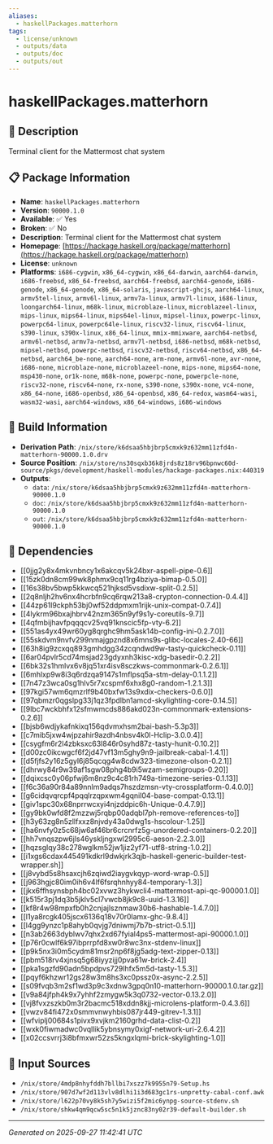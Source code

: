 ```yaml
---
aliases:
  - haskellPackages.matterhorn
tags:
  - license/unknown
  - outputs/data
  - outputs/doc
  - outputs/out
---
```


# haskellPackages.matterhorn

## 📝 Description

Terminal client for the Mattermost chat system

## 📋 Package Information

- **Name**: `haskellPackages.matterhorn`
- **Version**: `90000.1.0`
- **Available**: ✅ Yes
- **Broken**: ✅ No
- **Description**: Terminal client for the Mattermost chat system
- **Homepage**: [https://hackage.haskell.org/package/matterhorn](https://hackage.haskell.org/package/matterhorn)
- **License**: `unknown`
- **Platforms**: `i686-cygwin`, `x86_64-cygwin`, `x86_64-darwin`, `aarch64-darwin`, `i686-freebsd`, `x86_64-freebsd`, `aarch64-freebsd`, `aarch64-genode`, `i686-genode`, `x86_64-genode`, `x86_64-solaris`, `javascript-ghcjs`, `aarch64-linux`, `armv5tel-linux`, `armv6l-linux`, `armv7a-linux`, `armv7l-linux`, `i686-linux`, `loongarch64-linux`, `m68k-linux`, `microblaze-linux`, `microblazeel-linux`, `mips-linux`, `mips64-linux`, `mips64el-linux`, `mipsel-linux`, `powerpc-linux`, `powerpc64-linux`, `powerpc64le-linux`, `riscv32-linux`, `riscv64-linux`, `s390-linux`, `s390x-linux`, `x86_64-linux`, `mmix-mmixware`, `aarch64-netbsd`, `armv6l-netbsd`, `armv7a-netbsd`, `armv7l-netbsd`, `i686-netbsd`, `m68k-netbsd`, `mipsel-netbsd`, `powerpc-netbsd`, `riscv32-netbsd`, `riscv64-netbsd`, `x86_64-netbsd`, `aarch64_be-none`, `aarch64-none`, `arm-none`, `armv6l-none`, `avr-none`, `i686-none`, `microblaze-none`, `microblazeel-none`, `mips-none`, `mips64-none`, `msp430-none`, `or1k-none`, `m68k-none`, `powerpc-none`, `powerpcle-none`, `riscv32-none`, `riscv64-none`, `rx-none`, `s390-none`, `s390x-none`, `vc4-none`, `x86_64-none`, `i686-openbsd`, `x86_64-openbsd`, `x86_64-redox`, `wasm64-wasi`, `wasm32-wasi`, `aarch64-windows`, `x86_64-windows`, `i686-windows`

## 🔧 Build Information

- **Derivation Path**: `/nix/store/k6dsaa5hbjbrp5cmxk9z632mm11zfd4n-matterhorn-90000.1.0.drv`
- **Source Position**: `/nix/store/ns30sqxb36k8jrds8z18rv96bpnwc60d-source/pkgs/development/haskell-modules/hackage-packages.nix:440319`
- **Outputs**:
  - `data`:  `/nix/store/k6dsaa5hbjbrp5cmxk9z632mm11zfd4n-matterhorn-90000.1.0`
  - `doc`:  `/nix/store/k6dsaa5hbjbrp5cmxk9z632mm11zfd4n-matterhorn-90000.1.0`
  - `out`:  `/nix/store/k6dsaa5hbjbrp5cmxk9z632mm11zfd4n-matterhorn-90000.1.0`

## 🔗 Dependencies

- [[0jjg2y8x4mkvnbncy1x6akcqv5k24bxr-aspell-pipe-0.6]]
- [[15zk0dn8cm99wk8phmx9cq11rg4bziya-bimap-0.5.0]]
- [[16s38bv5bwp5kkwcq521hjksd5vsdixw-split-0.2.5]]
- [[2q8nljh2hv6nx4hcrbfn9cq6rqw213a8-crypton-connection-0.4.4]]
- [[44zp61l9ckph53bj0wf52ddpmxm1rijk-unix-compat-0.7.4]]
- [[4lykrm96bxajhbrv42nzm365n9yf9s1y-coreutils-9.7]]
- [[4qfmbijhavfpqqqcv25vq91knscic5fp-vty-6.2]]
- [[551as4yx49wr60yg8qrghc9hm5ask14b-config-ini-0.2.7.0]]
- [[55skdvm9nvfv299nmajgpznd8x6mns9s-glibc-locales-2.40-66]]
- [[63h8ig9zcxqq893gmhdgg34zcqndwd9w-tasty-quickcheck-0.11]]
- [[6ar04pvlr5cd74msjad23gdyxnh3kisc-xdg-basedir-0.2.2]]
- [[6bk32s1hmlvx6v8jq51xr4isv8sczkws-commonmark-0.2.6.1]]
- [[6mhlxp9w8i3q6rdzqa9147s1mflpsq5a-stm-delay-0.1.1.2]]
- [[7n47z3wca0sg1hlv5r7xcspmf6xhx8g0-random-1.2.1.3]]
- [[97kgi57wm6qmzrlf9b40bxfw13s9xdix-checkers-0.6.0]]
- [[97qbmzr0qgslpg33j1qz3fpdlbn1amcd-skylighting-core-0.14.5]]
- [[9lbc7wckbhfx12sfmwmcds886akd023n-commonmark-extensions-0.2.6]]
- [[bjsb6wdjykafnkixq156qdvmxhsm2bai-bash-5.3p3]]
- [[c7mib5jxw4wjpzahir9azdh4nbsv4k0l-Hclip-3.0.0.4]]
- [[csygfm6r2l4zbksxc63l846r0syhd87z-tasty-hunit-0.10.2]]
- [[d00zc0ikcwgcf6f2jd47vf13m5ghy9n9-jailbreak-cabal-1.4.1]]
- [[d5fjfs2y16z5gyl6j85qcqg4w8cdw323-timezone-olson-0.2.1]]
- [[dhrwy84r9w39af1sgw08phg4b9i5wzam-semigroups-0.20]]
- [[dqixcsc0y06pfwj6m8nz9c4c81rh749a-timezone-series-0.1.13]]
- [[f6c36a90r84a89nnlm9adqs7hszdzmsn-vty-crossplatform-0.4.0.0]]
- [[g6cidqvqrcpf4pqqlrzqpxwm4gqnil04-base-compat-0.13.1]]
- [[giv1spc30x68nprrwcxyi4njzddpic6h-Unique-0.4.7.9]]
- [[gy9bk0wfd8f2mzzwj5rqbp00adqbl7ph-remove-references-to]]
- [[h3y63zg8n5zllfxxz8njvdy43a0dwg1s-hscolour-1.25]]
- [[ha6nvfy0z5c68jw6af46br6crcnrfz5g-unordered-containers-0.2.20]]
- [[hh7vnqszpw6jls46yskljngxwl2995c6-aeson-2.2.3.0]]
- [[hqzsglqy38c278wglkm52jw1jiz2yf71-utf8-string-1.0.2]]
- [[i1xgs6cdax445491kdkrl9dwkjrk3qjb-haskell-generic-builder-test-wrapper.sh]]
- [[j8vybd5s8hsaxcjh6zqiwd2iaygvkqyp-word-wrap-0.5]]
- [[j963hgjc80im0ih6v4lf6fsrqhnhyy84-temporary-1.3]]
- [[jkx6ffhsynsbph4bc02xvwz3hykwcli4-mattermost-api-qc-90000.1.0]]
- [[k515r3pj1dq3b5jklv5cl7vwcb8jk9c8-uuid-1.3.16]]
- [[kf8r4w98mpxfb0h2cnjajlsznmaw30b6-hashable-1.4.7.0]]
- [[l1ya8rcgk405jscx6136q18v70r0lamx-ghc-9.8.4]]
- [[l4gg9ynzc1p8ahyb0qvjg7dniwmj7b7b-strict-0.5.1]]
- [[n3ab2663dyblwv7qhx2xd67fyial4ps5-mattermost-api-90000.1.0]]
- [[p76r0cwlf6k97ibprrpfd8xw0r8wc3nx-stdenv-linux]]
- [[p9k5nx3i0m5cydm81msr2np6f8jg5adg-text-zipper-0.13]]
- [[pbm518rv4xjnsq5g68iyyzijj0pva61w-brick-2.4]]
- [[pka1sgzfd90adn5bpdpvs729lhfx5m5d-tasty-1.5.3]]
- [[pqyf6khzwr12gs28w3m8hs3xc0pssz0x-async-2.2.5]]
- [[s09fvqb3m2sf1wd3p9c3xdnw3gpq0n10-matterhorn-90000.1.0.tar.gz]]
- [[v9a84jfph4k9x7yhhf2zmygw5k3q0732-vector-0.13.2.0]]
- [[vj8fvxzszkb0m3r2bacmc518xddn8kjj-microlens-platform-0.4.3.6]]
- [[vwzv84fi472x0smmvnwyhbis087jr449-gitrev-1.3.1]]
- [[wfviplj00684s1pivx9xvjkm2160grhd-data-clist-0.2]]
- [[wxk0fiwmadwc0vqllik5ybnsymy0xigf-network-uri-2.6.4.2]]
- [[x02ccsvrrj3i8bfmxwr52zs5kngxlqmi-brick-skylighting-1.0]]

## 📁 Input Sources

- `/nix/store/4mdp8nhyfddh7bllbi7xszz7k9955n79-Setup.hs`
- `/nix/store/907d7wf2d113vlv8dlhi1i3d683gc1rs-unpretty-cabal-conf.awk`
- `/nix/store/l622p70vy8k5sh7y5wizi5f2mic6ynpg-source-stdenv.sh`
- `/nix/store/shkw4qm9qcw5sc5n1k5jznc83ny02r39-default-builder.sh`

---
*Generated on 2025-09-27 11:42:41 UTC*
